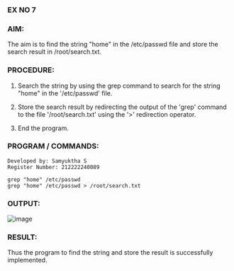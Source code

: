 ### EX NO 7

### AIM:

The aim is to find the string "home" in the /etc/passwd file and store the search result in /root/search.txt.

### PROCEDURE:

 1. Search the string by using the grep command to search for the string "home" in the '/etc/passwd' file.

 2. Store the search result by redirecting the output of the 'grep' command to the file '/root/search.txt' using the
 '>' redirection operator.

 3. End the program.

### PROGRAM / COMMANDS:
```
Developed by: Samyuktha S
Register Number: 212222240089
```
```
grep "home" /etc/passwd
grep "home" /etc/passwd > /root/search.txt
```

### OUTPUT:
![image](https://github.com/SamyukthaSreenivasan/Finding-the-String/assets/119475703/ff9285fe-30d4-43a7-b6f8-adfad88a9be2)

### RESULT:

Thus the program to find the string and store the result is successfully implemented.
